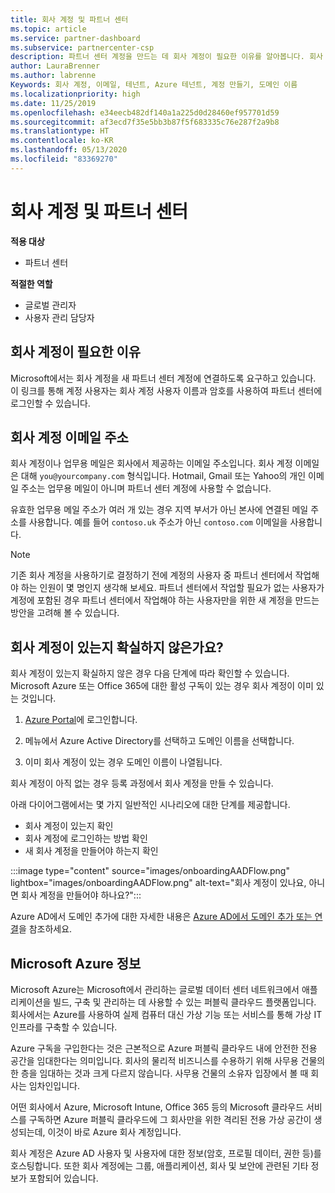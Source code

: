 ```yaml
---
title: 회사 계정 및 파트너 센터
ms.topic: article
ms.service: partner-dashboard
ms.subservice: partnercenter-csp
description: 파트너 센터 계정을 만드는 데 회사 계정이 필요한 이유를 알아봅니다. 회사 계정이 이미 있는지 확인합니다.
author: LauraBrenner
ms.author: labrenne
Keywords: 회사 계정, 이메일, 테넌트, Azure 테넌트, 계정 만들기, 도메인 이름
ms.localizationpriority: high
ms.date: 11/25/2019
ms.openlocfilehash: e34eecb482df140a1a225d0d28460ef957701d59
ms.sourcegitcommit: af3ecd7f35e5bb3b87f5f683335c76e287f2a9b8
ms.translationtype: HT
ms.contentlocale: ko-KR
ms.lasthandoff: 05/13/2020
ms.locfileid: "83369270"
---
```

# <a name="your-company-work-account-and-partner-center"></a>회사 계정 및 파트너 센터  

**적용 대상**

- 파트너 센터

**적절한 역할**

- 글로벌 관리자
- 사용자 관리 담당자

## <a name="why-you-need-a-work-account"></a>회사 계정이 필요한 이유

Microsoft에서는 회사 계정을 새 파트너 센터 계정에 연결하도록 요구하고 있습니다. 이 링크를 통해 계정 사용자는 회사 계정 사용자 이름과 암호를 사용하여 파트너 센터에 로그인할 수 있습니다.

## <a name="the-work-account-email-address"></a>회사 계정 이메일 주소

회사 계정이나 업무용 메일은 회사에서 제공하는 이메일 주소입니다. 회사 계정 이메일은 대해 `you@yourcompany.com` 형식입니다. Hotmail, Gmail 또는 Yahoo의 개인 이메일 주소는 업무용 메일이 아니며 파트너 센터 계정에 사용할 수 없습니다.

유효한 업무용 메일 주소가 여러 개 있는 경우 지역 부서가 아닌 본사에 연결된 메일 주소를 사용합니다. 예를 들어 `contoso.uk` 주소가 아닌 `contoso.com` 이메일을 사용합니다.

> [!NOTE]  
> 기존 회사 계정을 사용하기로 결정하기 전에 계정의 사용자 중 파트너 센터에서 작업해야 하는 인원이 몇 명인지 생각해 보세요. 파트너 센터에서 작업할 필요가 없는 사용자가 계정에 포함된 경우 파트너 센터에서 작업해야 하는 사용자만을 위한 새 계정을 만드는 방안을 고려해 볼 수 있습니다.

## <a name="not-sure-if-your-company-already-has-a-work-account"></a>회사 계정이 있는지 확실하지 않은가요?

회사 계정이 있는지 확실하지 않은 경우 다음 단계에 따라 확인할 수 있습니다. Microsoft Azure 또는 Office 365에 대한 활성 구독이 있는 경우 회사 계정이 이미 있는 것입니다.

1. [Azure Portal](https://portal.azure.com)에 로그인합니다.

2. 메뉴에서 Azure Active Directory를 선택하고 도메인 이름을 선택합니다.

3. 이미 회사 계정이 있는 경우 도메인 이름이 나열됩니다.

회사 계정이 아직 없는 경우 등록 과정에서 회사 계정을 만들 수 있습니다.

아래 다이어그램에서는 몇 가지 일반적인 시나리오에 대한 단계를 제공합니다.

- 회사 계정이 있는지 확인
- 회사 계정에 로그인하는 방법 확인
- 새 회사 계정을 만들어야 하는지 확인

:::image type="content" source="images/onboardingAADFlow.png" lightbox="images/onboardingAADFlow.png" alt-text="회사 계정이 있나요, 아니면 회사 계정을 만들어야 하나요?":::

Azure AD에서 도메인 추가에 대한 자세한 내용은 [Azure AD에서 도메인 추가 또는 연결](https://docs.microsoft.com/azure/active-directory/active-directory-add-domain)을 참조하세요.

## <a name="about-microsoft-azure"></a>Microsoft Azure 정보

Microsoft Azure는 Microsoft에서 관리하는 글로벌 데이터 센터 네트워크에서 애플리케이션을 빌드, 구축 및 관리하는 데 사용할 수 있는 퍼블릭 클라우드 플랫폼입니다. 회사에서는 Azure를 사용하여 실제 컴퓨터 대신 가상 기능 또는 서비스를 통해 가상 IT 인프라를 구축할 수 있습니다.

Azure 구독을 구입한다는 것은 근본적으로 Azure 퍼블릭 클라우드 내에 안전한 전용 공간을 임대한다는 의미입니다. 회사의 물리적 비즈니스를 수용하기 위해 사무용 건물의 한 층을 임대하는 것과 크게 다르지 않습니다. 사무용 건물의 소유자 입장에서 볼 때 회사는 임차인입니다.

어떤 회사에서 Azure, Microsoft Intune, Office 365 등의 Microsoft 클라우드 서비스를 구독하면 Azure 퍼블릭 클라우드에 그 회사만을 위한 격리된 전용 가상 공간이 생성되는데, 이것이 바로 Azure 회사 계정입니다.

회사 계정은 Azure AD 사용자 및 사용자에 대한 정보(암호, 프로필 데이터, 권한 등)를 호스팅합니다. 또한 회사 계정에는 그룹, 애플리케이션, 회사 및 보안에 관련된 기타 정보가 포함되어 있습니다.
